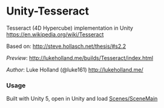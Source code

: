 # Unity-Tesseract
Tesseract (4D Hypercube) implementation in Unity https://en.wikipedia.org/wiki/Tesseract

Based on: http://steve.hollasch.net/thesis/#s2.2

_Preview_: http://lukeholland.me/builds/Tesseract/index.html

_Author_: Luke Holland (@luke161)
http://lukeholland.me/

### Usage

Built with Unity 5, open in Unity and load [Scenes/SceneMain](master/Assets/Scenes/SceneMain.unity)
